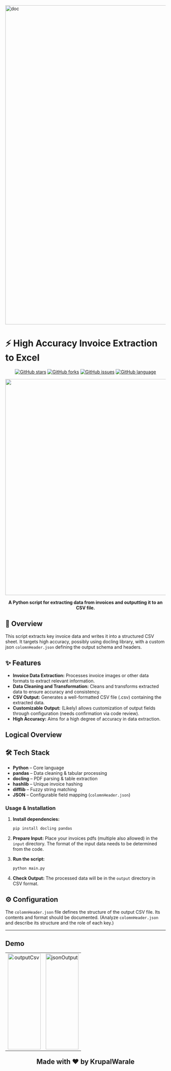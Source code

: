
<img width="1919" height="1000" alt="doc" src="https://github.com/user-attachments/assets/22ea60f3-3c74-44ea-8b89-75f19d34e588" />


# ⚡ High Accuracy Invoice Extraction to Excel

<div align="center">

[![GitHub stars](https://img.shields.io/github/stars/KrupalWarale/HighAccurancy-Invoice-extraction-Excel?style=for-the-badge)](https://github.com/KrupalWarale/HighAccurancy-Invoice-extraction-Excel/stargazers)
[![GitHub forks](https://img.shields.io/github/forks/KrupalWarale/HighAccurancy-Invoice-extraction-Excel?style=for-the-badge)](https://github.com/KrupalWarale/HighAccurancy-Invoice-extraction-Excel/network)
[![GitHub issues](https://img.shields.io/github/issues/KrupalWarale/HighAccurancy-Invoice-extraction-Excel?style=for-the-badge)](https://github.com/KrupalWarale/HighAccurancy-Invoice-extraction-Excel/issues)
[![GitHub language](https://img.shields.io/github/languages/top/KrupalWarale/HighAccurancy-Invoice-extraction-Excel?style=for-the-badge)](https://github.com/KrupalWarale/HighAccurancy-Invoice-extraction-Excel)

<img width="1883" height="677" alt="{A1A2B484-B2B2-4983-93F7-6348154856F9}" src="https://github.com/user-attachments/assets/27257042-e958-4727-870a-4e61e5eea5a2" />





**A Python script for extracting data from invoices and outputting it to an CSV file.**

</div>

## 📖 Overview

This script extracts key invoice data and writes it into a structured CSV sheet. It targets high accuracy, possibly using docling library, with a custom json `colomnHeader.json` defining the output schema and headers.


## ✨ Features

- **Invoice Data Extraction:** Processes invoice images or other data formats to extract relevant information.
- **Data Cleaning and Transformation:** Cleans and transforms extracted data to ensure accuracy and consistency.
- **CSV Output:** Generates a well-formatted CSV file (.csv) containing the extracted data.
- **Customizable Output:** (Likely) allows customization of output fields through configuration (needs confirmation via code review).
- **High Accuracy:** Aims for a high degree of accuracy in data extraction.

## Logical Overview


## 🛠️ Tech Stack
- **Python** – Core language  
- **pandas** – Data cleaning & tabular processing  
- **docling** – PDF parsing & table extraction  
- **hashlib** – Unique invoice hashing  
- **difflib** – Fuzzy string matching  
- **JSON** – Configurable field mapping (`colomnHeader.json`)  


### Usage & Installation

1. **Install dependencies:** 
   ```bash
   pip install docling pandas
   ```

2. **Prepare Input:** Place your invoices pdfs (multiple also allowed) in the `input` directory.  The format of the input data needs to be determined from the code.

3. **Run the script:**
   ```bash
   python main.py
   ```

4. **Check Output:** The processed data will be in the `output` directory in CSV format.


## ⚙️ Configuration

The `colomnHeader.json` file defines the structure of the output CSV file.  Its contents and format should be documented.  (Analyze `colomnHeader.json` and describe its structure and the role of each key.)



---
## Demo<table align="center" width="100%">
  <tr>
    <td width="50%" style="text-align: center;">
      <img src="https://github.com/user-attachments/assets/8bff875a-1f16-47e1-8108-95055d518191"  alt="outputCsv" style="width: 100%; height: 300px; object-fit: contain;"/>
    </td>
    <td width="50%" style="text-align: center;">
      <img  src="https://github.com/user-attachments/assets/aff572e7-a499-4da7-865d-7c1197795b36" alt="jsonOutput" style="width: 100%; height: 300px; object-fit: contain;"/>
    </td>
  </tr>
</table>




<div align="center">

**Made with ❤️ by KrupalWarale**

</div>
